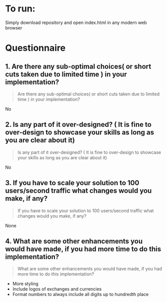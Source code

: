 # To run:

Simply download repository and open index.html in any modern web browser

# Questionnaire

## 1. Are there any sub-optimal choices( or short cuts taken due to limited time ) in your implementation?
> Are there any sub-optimal choices( or short cuts taken due to limited time ) in your implementation?

No


## 2. Is any part of it over-designed? ( It is fine to over-design to showcase your skills as long as you are clear about it)
> Is any part of it over-designed? ( It is fine to over-design to showcase your skills as long as you are clear about it)

No

## 3. If you have to scale your solution to 100 users/second traffic what changes would you make, if any?
> If you have to scale your solution to 100 users/second traffic what changes would you make, if any?

None



## 4. What are some other enhancements you would have made, if you had more time to do this implementation?
> What are some other enhancements you would have made, if you had more time to do this implementation?


- More styling
- Include logos of exchanges and currencies
- Format numbers to always include all digits up to hundredth place 
